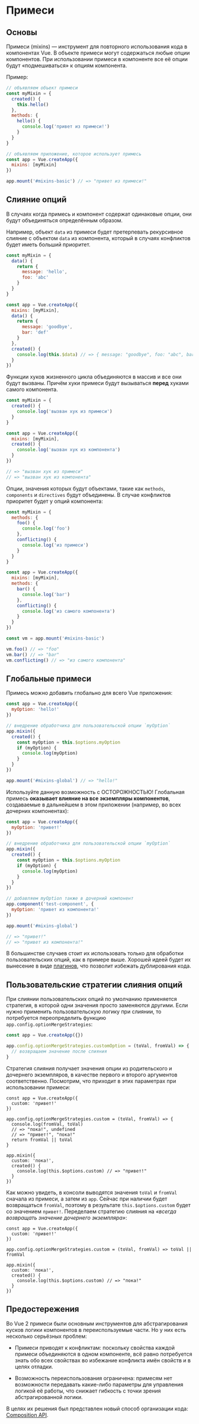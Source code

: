 # Примеси

## Основы

Примеси (mixins) — инструмент для повторного использования кода в компонентах Vue. В объекте примеси могут содержаться любые опции компонентов. При использовании примеси в компоненте все её опции будут «подмешиваться» к опциям компонента.

Пример:

```js
// объявляем объект примеси
const myMixin = {
  created() {
    this.hello()
  },
  methods: {
    hello() {
      console.log('привет из примеси!')
    }
  }
}

// объявляем приложение, которое использует примесь
const app = Vue.createApp({
  mixins: [myMixin]
})

app.mount('#mixins-basic') // => "привет из примеси!"
```

## Слияние опций

В случаях когда примесь и компонент содержат одинаковые опции, они будут объединяться определённым образом.

Например, объект `data` из примеси будет претерпевать рекурсивное слияние с объектом `data` из компонента, который в случаях конфликтов будет иметь больший приоритет.

```js
const myMixin = {
  data() {
    return {
      message: 'hello',
      foo: 'abc'
    }
  }
}

const app = Vue.createApp({
  mixins: [myMixin],
  data() {
    return {
      message: 'goodbye',
      bar: 'def'
    }
  },
  created() {
    console.log(this.$data) // => { message: "goodbye", foo: "abc", bar: "def" }
  }
})
```

Функции хуков жизненного цикла объединяются в массив и все они будут вызваны. Причём хуки примеси будут вызываться **перед** хуками самого компонента.

```js
const myMixin = {
  created() {
    console.log('вызван хук из примеси')
  }
}

const app = Vue.createApp({
  mixins: [myMixin],
  created() {
    console.log('вызван хук из компонента')
  }
})

// => "вызван хук из примеси"
// => "вызван хук из компонента"
```

Опции, значения которых будут объектами, такие как `methods`, `components` и `directives` будут объединены. В случае конфликтов приоритет будет у опций компонента:

```js
const myMixin = {
  methods: {
    foo() {
      console.log('foo')
    },
    conflicting() {
      console.log('из примеси')
    }
  }
}

const app = Vue.createApp({
  mixins: [myMixin],
  methods: {
    bar() {
      console.log('bar')
    },
    conflicting() {
      console.log('из самого компонента')
    }
  }
})

const vm = app.mount('#mixins-basic')

vm.foo() // => "foo"
vm.bar() // => "bar"
vm.conflicting() // => "из самого компонента"
```

## Глобальные примеси

Примесь можно добавить глобально для всего Vue приложения:

```js
const app = Vue.createApp({
  myOption: 'hello!'
})

// внедрение обработчика для пользовательской опции `myOption`
app.mixin({
  created() {
    const myOption = this.$options.myOption
    if (myOption) {
      console.log(myOption)
    }
  }
})

app.mount('#mixins-global') // => "hello!"
```

Используйте данную возможность с ОСТОРОЖНОСТЬЮ! Глобальная примесь **оказывает влияние на все экземпляры компонентов**, создаваемые в дальнейшем в этом приложении (например, во всех дочерних компонентах):

```js
const app = Vue.createApp({
  myOption: 'привет!'
})

// внедрение обработчика для пользовательской опции `myOption`
app.mixin({
  created() {
    const myOption = this.$options.myOption
    if (myOption) {
      console.log(myOption)
    }
  }
})

// добавляем myOption также в дочерний компонент
app.component('test-component', {
  myOption: 'привет из компонента!'
})

app.mount('#mixins-global')

// => "привет!"
// => "привет из компонента!"
```

В большинстве случаев стоит их использовать только для обработки пользовательских опций, как в примере выше. Хорошей идеей будет их вынесение в виде [плагинов](plugins.md), что позволит избежать дублирования кода.

## Пользовательские стратегии слияния опций

При слиянии пользовательских опций по умолчанию применяется стратегия, в которой одни значения просто заменяются другими. Если нужно применить пользовательскую логику при слиянии, то потребуется переопределить функцию `app.config.optionMergeStrategies`:

```js
const app = Vue.createApp({})

app.config.optionMergeStrategies.customOption = (toVal, fromVal) => {
  // возвращаем значение после слияния
}
```

Стратегия слияния получает значения опции из родительского и дочернего экземпляров, в качестве первого и второго аргументов соответственно. Посмотрим, что приходит в этих параметрах при использовании примеси:

```js{5-10}
const app = Vue.createApp({
  custom: 'привет!'
})

app.config.optionMergeStrategies.custom = (toVal, fromVal) => {
  console.log(fromVal, toVal)
  // => "пока!", undefined
  // => "привет!", "пока!"
  return fromVal || toVal
}

app.mixin({
  custom: 'пока!',
  created() {
    console.log(this.$options.custom) // => "привет!"
  }
})
```

Как можно увидеть, в консоли выводятся значения `toVal` и `fromVal` сначала из примеси, а затем из `app`. Сейчас при наличии будет возвращаться `fromVal`, поэтому в результате `this.$options.custom` будет со значением `привет!`. Переделаем стратегию слияния на _«всегда возвращать значение дочернего экземпляра»_:

```js{5}
const app = Vue.createApp({
  custom: 'привет!'
})

app.config.optionMergeStrategies.custom = (toVal, fromVal) => toVal || fromVal

app.mixin({
  custom: 'пока!',
  created() {
    console.log(this.$options.custom) // => "пока!"
  }
})
```

## Предостережения

Во Vue 2 примеси были основным инструментов для абстрагирования кусков логики компонентов в переиспользуемые части. Но у них есть несколько серьёзных проблем:

- Примеси приводят к конфликтам: поскольку свойства каждой примеси объединяются в одном компоненте, всё равно потребуется знать обо всех свойствах во избежание конфликта имён свойств и в целях отладки.

- Возможность переиспользования ограничена: примесям нет возможности передавать какие-либо параметры для управления логикой её работы, что снижает гибкость с точки зрения абстрагированной логики.

В целях их решения был представлен новый способ организации кода: [Composition API](composition-api-introduction.md).
